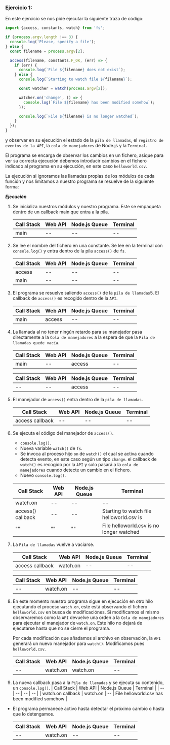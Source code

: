 ### Ejercicio 1:

En este ejercicio se nos pide ejecutar la siguiente traza de código:

```ts
import {access, constants, watch} from 'fs';

if (process.argv.length !== 3) {
  console.log('Please, specify a file');
} else {
  const filename = process.argv[2];

  access(filename, constants.F_OK, (err) => {
    if (err) {
      console.log(`File ${filename} does not exist`);
    } else {
      console.log(`Starting to watch file ${filename}`);

      const watcher = watch(process.argv[2]);

      watcher.on('change', () => {
        console.log(`File ${filename} has been modified somehow`);
      });

      console.log(`File ${filename} is no longer watched`);
    }
  });
}
```

y observar en su ejecución el estado de la ```pila de llamadas```, el ```registro de eventos de la API```, la ```cola de manejadores``` de Node.js y la ```Terminal```. 

El programa se encarga de observar los cambios en un fichero, asique para ver su correcta ejecución debemos introducir cambios en el fichero indicado al programa en su ejecución, en este caso ```helloworld.csv```.

La ejecución si ignoramos las llamadas propias de los módulos de cada función y nos limitamos a nuestro programa se resuelve de la siguiente forma: 

***Ejecución***

1. Se inicializa nuestros módulos y nuestro programa. Este se empaqueta dentro de un callback main que entra a la pila.

   | Call Stack | Web API | Node.js Queue | Terminal |
   | -- | -- | -- | -- |
   | main | -- | -- | -- |


2. Se lee el nombre del fichero en una constante. Se lee en la terminal con ```console.log()``` y entra dentro de la pila ```access()``` de ```fs```.

   | Call Stack | Web API | Node.js Queue | Terminal |
   | -- | -- | -- | -- |
   | access | -- | -- | -- |
   | main | -- | -- | -- |

3. El programa se resuelve saliendo ```access()``` de la ```pila de llamadas```5. El callback de ```access()``` es recogido dentro de la ```API```.

   | Call Stack | Web API | Node.js Queue | Terminal |
   | -- | -- | -- | -- |
   | main | access | -- | -- |

4. La llamada al no tener ningún retardo para su manejador pasa directamente a la ```Cola de manejadores``` a la espera de que la ```Pila de llamadas quede vacía```.

   | Call Stack | Web API | Node.js Queue | Terminal |
   | -- | -- | -- | -- |
   | main | -- | access | -- |

   | Call Stack | Web API | Node.js Queue | Terminal |
   | -- | -- | -- | -- |
   | -- | -- | access | -- |


5. El manejador de ```access()``` entra dentro de la ```pila de llamadas```.

   | Call Stack | Web API | Node.js Queue | Terminal |
   | -- | -- | -- | -- |
   | access callback| -- | -- | -- |

6. Se ejecuta el código del manejador de ```access()```. 

   * ```console.log()```.
   * Nueva variable ```watch()``` de ```fs```.
   * Se invoca al proceso hijo ```on``` de ```watch()``` el cual se activa cuando detecta evento, en este caso según un tipo ```change```. el callback de ```watch()``` es recogido por la ```API``` y solo pasará a la ```cola de manejadores```  cuando detecte un cambio en el fichero.
   * Nuevo ```console.log()```.

   | Call Stack | Web API | Node.js Queue | Terminal |
   | -- | -- | -- | -- |
   | watch.on | -- | -- | -- |
   | access() callback | -- | -- | Starting to watch file helloworld.csv is |
   | "" | "" | "" | File helloworld.csv is no longer watched |


7. La ```Pila de llamadas``` vuelve a vaciarse.

   | Call Stack | Web API | Node.js Queue | Terminal |
   | -- | -- | -- | -- |
   | access callback | watch.on | -- | -- |

   | Call Stack | Web API | Node.js Queue | Terminal |
   | -- | -- | -- | -- |
   | -- | watch.on | -- | -- |

8. En este momento nuestro programa sigue en ejecución en otro hilo ejecutando el proceso ```watch.on```, este está observando el fichero ```helloworld.csv``` en busca de modificaciónes. Si modificamos el mismo observaremos como la ```API``` devuelve una orden a la ```Cola de manejadores``` para ejecutar el manejador de ```watch.on```. Este hilo no dejará de ejecutarse hasta que no se cierre el programa.

   Por cada modificación que añadamos al archivo en observación, la ```API``` generará un nuevo manejador para ```watch()```. Modificamos pues ```helloworld.csv```.

   | Call Stack | Web API | Node.js Queue | Terminal |
   | -- | -- | -- | -- |
   | -- | watch.on | watch.on | -- |

9. La nueva callback pasa a la ```Pila de llamadas``` y se ejecuta su contenido, un ```console.log()```.
   | Call Stack | Web API | Node.js Queue | Terminal |
   | -- | -- | -- | -- |
   | watch.on callback | watch.on | -- | File helloworld.csv has been modified somehow |


* El programa permanece activo hasta detectar el próximo cambio o hasta que lo detengamos.

   | Call Stack | Web API | Node.js Queue | Terminal |
   | -- | -- | -- | -- |
   | -- | watch.on | -- | -- |